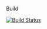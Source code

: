 

Build


[![Build Status](https://dev.azure.com/dhanush0706/DemoPipeline/_apis/build/status/sdhanush13.project?branchName=master)](https://dev.azure.com/dhanush0706/DemoPipeline/_build/latest?definitionId=14&branchName=master)
